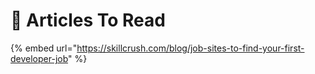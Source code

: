 # 📖 Articles To Read

{% embed url="https://skillcrush.com/blog/job-sites-to-find-your-first-developer-job" %}
